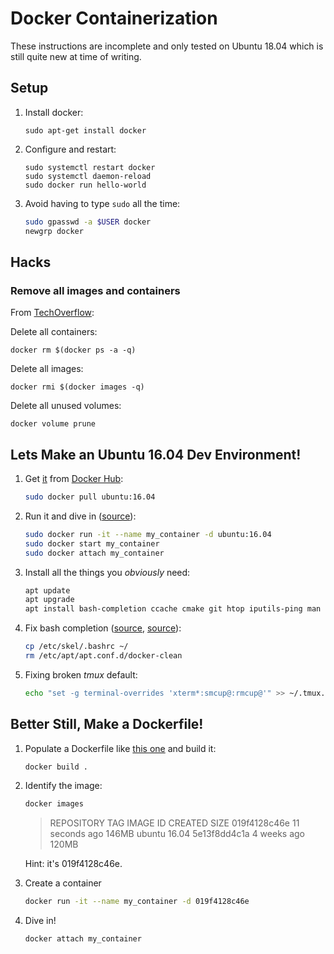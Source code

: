 # Docker Containerization

These instructions are incomplete and only tested on Ubuntu 18.04 which is still quite new at time of writing.

## Setup

1. Install docker:

       sudo apt-get install docker

1. Configure and restart:

       sudo systemctl restart docker
       sudo systemctl daemon-reload
       sudo docker run hello-world
       
1. Avoid having to type `sudo` all the time:

   ```sh
   sudo gpasswd -a $USER docker
   newgrp docker
   ```

## Hacks

### Remove all images and containers

From [TechOverflow](https://techoverflow.net/2013/10/22/docker-remove-all-images-and-containers/):

Delete all containers:

    docker rm $(docker ps -a -q)
    
Delete all images:

    docker rmi $(docker images -q)

Delete all unused volumes:

    docker volume prune

## Lets Make an Ubuntu 16.04 Dev Environment!

1. Get [it](https://hub.docker.com/_/ubuntu) from [Docker Hub](https://www.docker.com/products/docker-hub):

   ```sh
   sudo docker pull ubuntu:16.04
   ```

1. Run it and dive in ([source](https://dockercheatsheet.painlessdocker.com/)):

   ```sh
   sudo docker run -it --name my_container -d ubuntu:16.04
   sudo docker start my_container
   sudo docker attach my_container
   ```

1. Install all the things you _obviously_ need:

   ```sh
   apt update
   apt upgrade
   apt install bash-completion ccache cmake git htop iputils-ping man nano tmux
   ```

1. Fix bash completion ([source](https://askubuntu.com/a/203013/112190), [source](https://askubuntu.com/a/1026978/112190)):

   ```sh
   cp /etc/skel/.bashrc ~/
   rm /etc/apt/apt.conf.d/docker-clean
   ```
   
1. Fixing broken *tmux* default:

   ```sh
   echo "set -g terminal-overrides 'xterm*:smcup@:rmcup@'" >> ~/.tmux.conf
   ```

## Better Still, Make a Dockerfile!

1. Populate a Dockerfile like [this one](https://github.com/elcojacobs/brewblox-firmware/blob/ed70d66f0495103663173fbc5f6c9ba532b41817/docker/compiler/Dockerfile) and build it:

   ```sh
   docker build .
   ```

1. Identify the image:

   ```sh
   docker images
   ```
   
   > REPOSITORY          TAG                 IMAGE ID            CREATED             SIZE
   > <none>              <none>              019f4128c46e        11 seconds ago      146MB
   > ubuntu              16.04               5e13f8dd4c1a        4 weeks ago         120MB
   
   Hint: it's 019f4128c46e.

1. Create a container

   ```sh
   docker run -it --name my_container -d 019f4128c46e
   ```

1. Dive in!

   ```sh
   docker attach my_container
   ```
